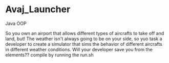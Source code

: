 # Avaj_Launcher
Java OOP

So you own an airport that allows different types of aircrafts to take off and land, but! The weather isn't always going to be on your side, so yuo task a developer to create a simulator
that sims the behavior of different aircrafts in different weather conditions. Will your developer save you from the elements?? compile by running the run.sh
